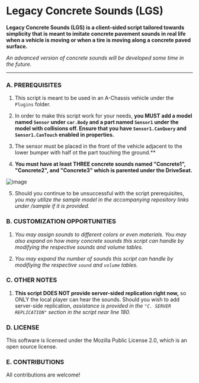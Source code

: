 # Legacy Concrete Sounds (LGS)

**Legacy Concrete Sounds (LGS) is a client-sided script tailored towards simplicity that is meant to imitate concrete 
pavement sounds in real life when a vehicle is moving or when a tire is moving
along a concrete paved surface.**

*An advanced version of concrete sounds will be developed some time in the future.*

---

### A. PREREQUISITES

	
1. This script is meant to be used in an A-Chassis vehicle
under the `Plugins` folder.
	 
2. In order to make this script work for your needs, **you MUST add a model
named `Sensor` under `car.Body` and a part named `Sensor1` under the model
with collisions off. Ensure that you have `Sensor1.CanQuery` and
`Sensor1.CanTouch` enabled in properties.** 

3. The sensor must be placed in the
front of the vehicle adjacent to the lower bumper with half ot the part 
touching the ground.**
	 
4. **You must have at least THREE concrete sounds named "Concrete1",
"Concrete2", and "Concrete3" which is parented under the DriveSeat.**

![image](https://codeberg.org/project-roadwork/legacy-concrete-sounds/raw/branch/main/media/LCS-explorer.jpg)

5. Should you continue to be unsuccessful with the script prerequisites, *you 
may utilize the sample model in the accompanying repository links under 
/sample if it is provided.*

### B. CUSTOMIZATION OPPORTUNITIES
1. *You may assign sounds to different colors or even materials. You may also
expand on how many concrete sounds this script can handle by modifying the
respective sounds and volume tables.*    

2. *You may expand the number of sounds this script can handle by modifiying the respective `sound` and `volume` tables.*

### C. OTHER NOTES
1. **This script DOES NOT provide server-sided replication right now,** so ONLY the local
player can hear the sounds. Should you wish to add server-side replication,
*assistance is provided in the `"C. SERVER REPLICATION"` section  in the script near line 180.*


### D. LICENSE
This software is licensed under the Mozilla Public License 2.0, which is an open source license.

### E. CONTRIBUTIONS
All contributions are welcome!


	 
